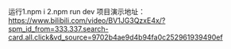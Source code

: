 运行1.npm i
2.npm run dev
项目演示地址：https://www.bilibili.com/video/BV1JG3QzxE4x/?spm_id_from=333.337.search-card.all.click&vd_source=9702b4ae9d4b94fa0c252961939490ef
